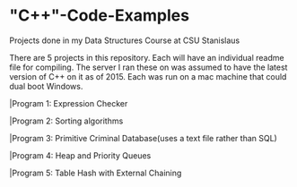 # "C++"-Code-Examples
Projects done in my Data Structures Course at CSU Stanislaus

There are 5 projects in this repository. Each will have an individual readme file for compiling. The server I ran these on was assumed to have the latest version of C++ on it as of 2015. Each was run on a mac machine that could dual boot Windows.

|Program 1: Expression Checker

|Program 2: Sorting algorithms

|Program 3: Primitive Criminal Database(uses a text file rather than SQL)

|Program 4: Heap and Priority Queues

|Program 5: Table Hash with External Chaining
